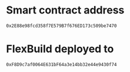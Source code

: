 # Smart contract address

`0x2E88e98fcd358f7E579B7f676ED173c509be7470`

# FlexBuild deployed to

`0xF8D9c7af0064E631bF64a3e14bb32e44e9430f74`
